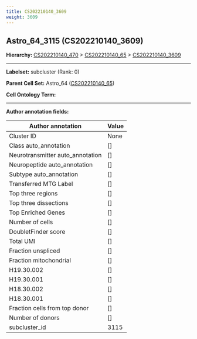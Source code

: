 ```yaml
---
title: CS202210140_3609
weight: 3609
---
```

## Astro_64_3115 (CS202210140_3609)
<b>Hierarchy: </b>
[CS202210140_470](https://purl.brain-bican.org/taxonomy/CS202210140#CS202210140_470) >
[CS202210140_65](https://purl.brain-bican.org/taxonomy/CS202210140#CS202210140_65) >
[CS202210140_3609](https://purl.brain-bican.org/taxonomy/CS202210140#CS202210140_3609)

---


**Labelset:** subcluster (Rank: 0)

**Parent Cell Set:** Astro_64 ([CS202210140_65](https://purl.brain-bican.org/taxonomy/CS202210140#CS202210140_65))



**Cell Ontology Term:** 

[MARKER GENES.]: #


---

[TRANSFERRED ANNOTATIONS.]: #


[AUTHOR ANNOTATION FIELDS.]: #


**Author annotation fields:**

| Author annotation | Value |
|-------------------|-------|
|Cluster ID|None|
|Class auto_annotation|[]|
|Neurotransmitter auto_annotation|[]|
|Neuropeptide auto_annotation|[]|
|Subtype auto_annotation|[]|
|Transferred MTG Label|[]|
|Top three regions|[]|
|Top three dissections|[]|
|Top Enriched Genes|[]|
|Number of cells|[]|
|DoubletFinder score|[]|
|Total UMI|[]|
|Fraction unspliced|[]|
|Fraction mitochondrial|[]|
|H19.30.002|[]|
|H19.30.001|[]|
|H18.30.002|[]|
|H18.30.001|[]|
|Fraction cells from top donor|[]|
|Number of donors|[]|
|subcluster_id|3115|
